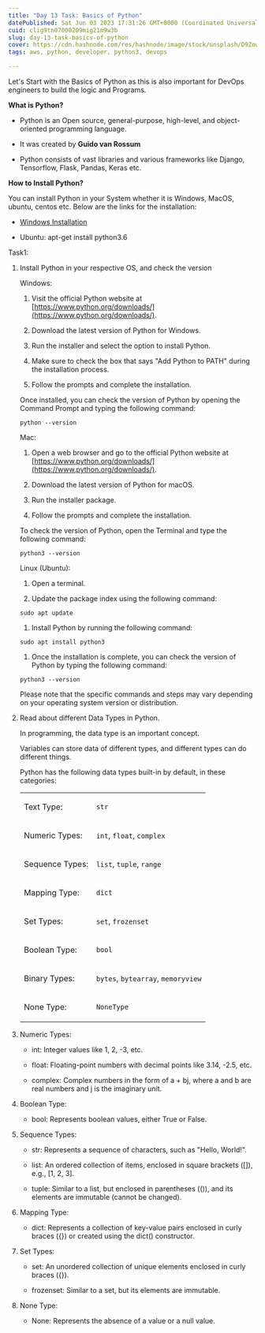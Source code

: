 ```yaml
---
title: "Day 13 Task: Basics of Python"
datePublished: Sat Jun 03 2023 17:31:26 GMT+0000 (Coordinated Universal Time)
cuid: clig9tn07000209mig21m9w3b
slug: day-13-task-basics-of-python
cover: https://cdn.hashnode.com/res/hashnode/image/stock/unsplash/D9Zow2REm8U/upload/a8df99d204dbcf20a862ae8a299242de.jpeg
tags: aws, python, developer, python3, devops

---
```


Let's Start with the Basics of Python as this is also important for DevOps engineers to build the logic and Programs.

**What is Python?**

* Python is an Open source, general-purpose, high-level, and object-oriented programming language.
    
* It was created by **Guido van Rossum**
    
* Python consists of vast libraries and various frameworks like Django, Tensorflow, Flask, Pandas, Keras etc.
    

**How to Install Python?**

You can install Python in your System whether it is Windows, MacOS, ubuntu, centos etc. Below are the links for the installation:

* [Windows Installation](https://www.python.org/downloads/)
    
* Ubuntu: apt-get install python3.6
    

Task1:

1. Install Python in your respective OS, and check the version
    
    Windows:
    
    1. Visit the official Python website at [https://www.python.org/downloads/](https://www.python.org/downloads/).
        
    2. Download the latest version of Python for Windows.
        
    3. Run the installer and select the option to install Python.
        
    4. Make sure to check the box that says "Add Python to PATH" during the installation process.
        
    5. Follow the prompts and complete the installation.
        
    
    Once installed, you can check the version of Python by opening the Command Prompt and typing the following command:
    
    ```plaintext
    python --version
    ```
    
    Mac:
    
    1. Open a web browser and go to the official Python website at [https://www.python.org/downloads/](https://www.python.org/downloads/).
        
    2. Download the latest version of Python for macOS.
        
    3. Run the installer package.
        
    4. Follow the prompts and complete the installation.
        
    
    To check the version of Python, open the Terminal and type the following command:
    
    ```plaintext
    python3 --version
    ```
    
    Linux (Ubuntu):
    
    1. Open a terminal.
        
    2. Update the package index using the following command:
        
    
    ```plaintext
    sudo apt update
    ```
    
    1. Install Python by running the following command:
        
    
    ```plaintext
    sudo apt install python3
    ```
    
    1. Once the installation is complete, you can check the version of Python by typing the following command:
        
    
    ```plaintext
    python3 --version
    ```
    
    Please note that the specific commands and steps may vary depending on your operating system version or distribution.
    
2. Read about different Data Types in Python.
    
    In programming, the data type is an important concept.
    
    Variables can store data of different types, and different types can do different things.
    
    Python has the following data types built-in by default, in these categories:
    
    <table><tbody><tr><td colspan="1" rowspan="1"><p>Text Type:</p></td><td colspan="1" rowspan="1"><p><code>str</code></p></td></tr><tr><td colspan="1" rowspan="1"><p>Numeric Types:</p></td><td colspan="1" rowspan="1"><p><code>int</code>, <code>float</code>, <code>complex</code></p></td></tr><tr><td colspan="1" rowspan="1"><p>Sequence Types:</p></td><td colspan="1" rowspan="1"><p><code>list</code>, <code>tuple</code>, <code>range</code></p></td></tr><tr><td colspan="1" rowspan="1"><p>Mapping Type:</p></td><td colspan="1" rowspan="1"><p><code>dict</code></p></td></tr><tr><td colspan="1" rowspan="1"><p>Set Types:</p></td><td colspan="1" rowspan="1"><p><code>set</code>, <code>frozenset</code></p></td></tr><tr><td colspan="1" rowspan="1"><p>Boolean Type:</p></td><td colspan="1" rowspan="1"><p><code>bool</code></p></td></tr><tr><td colspan="1" rowspan="1"><p>Binary Types:</p></td><td colspan="1" rowspan="1"><p><code>bytes</code>, <code>bytearray</code>, <code>memoryview</code></p></td></tr><tr><td colspan="1" rowspan="1"><p>None Type:</p></td><td colspan="1" rowspan="1"><p><code>NoneType</code></p></td></tr></tbody></table>
    

1. Numeric Types:
    
    * int: Integer values like 1, 2, -3, etc.
        
    * float: Floating-point numbers with decimal points like 3.14, -2.5, etc.
        
    * complex: Complex numbers in the form of a + bj, where a and b are real numbers and j is the imaginary unit.
        
2. Boolean Type:
    
    * bool: Represents boolean values, either True or False.
        
3. Sequence Types:
    
    * str: Represents a sequence of characters, such as "Hello, World!".
        
    * list: An ordered collection of items, enclosed in square brackets (\[\]), e.g., \[1, 2, 3\].
        
    * tuple: Similar to a list, but enclosed in parentheses (()), and its elements are immutable (cannot be changed).
        
4. Mapping Type:
    
    * dict: Represents a collection of key-value pairs enclosed in curly braces ({}) or created using the dict() constructor.
        
5. Set Types:
    
    * set: An unordered collection of unique elements enclosed in curly braces ({}).
        
    * frozenset: Similar to a set, but its elements are immutable.
        
6. None Type:
    
    * None: Represents the absence of a value or a null value.